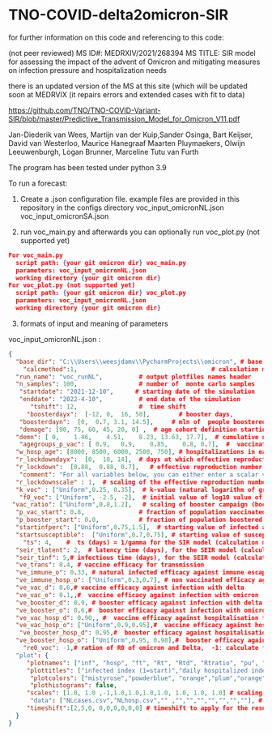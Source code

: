 # TNO-COVID-delta2omicron-SIR


for further information on this code and referencing to this code:

(not peer reviewed)
MS ID#: MEDRXIV/2021/268394
MS TITLE: SIR model for assessing the impact of the advent of Omicron and mitigating measures on infection pressure and hospitalization needs

there is an updated version of the MS at this site (which will be updated soon at MEDRVIX (it repairs errors and extended cases with fit to data)

https://github.com/TNO/TNO-COVID-Variant-SIR/blob/master/Predictive_Transmission_Model_for_Omicron_V11.pdf


Jan-Diederik van Wees,  Martijn van der Kuip,Sander Osinga, Bart Keijser, David van Westerloo, Maurice Hanegraaf
Maarten Pluymaekers, Olwijn Leeuwenburgh,  Logan Brunner,  Marceline Tutu van Furth




The program has been tested under python 3.9


To run a  forecast:

1. Create a .json configuration file.  example files are provided in this repository in the configs directory
    voc_input_omicronNL.json
    voc_input_omicronSA.json


2. run  voc_main.py and afterwards you can optionally run voc_plot.py (not supported yet)
```json
For voc_main.py
  script path: {your git omicron dir} voc_main.py
  parameters: voc_input_omicronNL.json
  working directory {your git omicron dir}
For voc_plot.py (not supported yet)
  script path: {your git omicron dir} voc_plot.py
  parameters: voc_input_omicronNL.json
  working directory {your git omicron dir}

```

3. formats of input and meaning of parameters

voc_input_omicronNL.json :
```json
{
  "base_dir": "C:\\Users\\weesjdamv\\PycharmProjects\\omicron", # base directory of the run (choose equal to git dir)
    "calcmethod":1,                                     # calculation method 1) SIR,using ts  2) SEIR using tlatent, tinf (not supported)
  "run_name": "voc_runNL",          # output plotfiles names header
  "n_samples": 100,                 # number of  monte carlo samples
   "startdate": "2021-12-10",      # starting date of the simulation
   "enddate": "2022-4-10",          # end date of the simulation
      "tshift": 12,                 #  time shift
     "boosterdayx":  [-12, 0,  16, 50],        # booster days,
   "boosterdayn":  [0,  0.7, 3.1, 14.5],     # mln of  people boostered at the booster days
   "demage": [90, 75, 60, 45, 20, 0] ,  # age cohort definition starting age (from oldest)
  "demn": [ 0,    1.46,    4.51,    8.23, 13.63, 17.7],  # cumulative number of people in age cohorts
   "agegroups_p_vac": [ 0.9,   0.9,    0.85,    0.8, 0.7],  #  vaccination percentage in the age cohorts (one less that demn)
  "w_hosp_age": [8000, 8500, 6000, 2500, 750], # hospitalizations in each age cohort (prior to vaccination)
  "r_lockdowndayx":  [0,  10, 14],  # days at which effective reproduction number (for delta) is specified afterwards exptrapolated from last value 
  "r_lockdown":  [0.88,  0.88, 0.7],   # effective reproduction number values (for delta),
   "comment": "For all variables below, you can either enter a scalar value, or a description of a distribution: [Uniform, min_value, max_value], [(Log)Normal, mean/median, std_dev], [Triangular, min, peak, max]",
  "r_lockdownscale" : 1,  # scaling of the effective reproduction number
  "k_voc" : ["Uniform",0.25, 0.35],  # k-value (natural logarithm of growth rate of variant  cases f(t) )
   "f0_voc": ["Uniform", -2.5, -2],  # initial value of log10 value of f(t), so -2 is 1%
 "vac_ratio": ["Uniform",0.8,1.2],   # scaling of booster campaign (boosterdayn)
  "p_vac_start": 0.8,               # fraction of population vaccinated
  "p_booster_start": 0.0,           # fraction of population boostered
  "startinfperc": ["Uniform",0.75,1.5],  # starting value of infected as % of population
  "startsusceptible":  ["Uniform",0.7,0.75], # starting value of susceptible fraction
    "ts": 4,    #  ts (days) = 1/gamma for the SIR model (calculation method 1)
  "seir_tlatent": 2,  # latency time (days), for the SEIR model (calculation method 2)
  "seir_tinf": 5,# infectious time (days), for the SEIR model (calculation method 2)
  "ve_trans": 0.4, # vaccine efficacy for transmission 
  "ve_immune_o": 0.33, # natural infected efficacy against immune escape from omicron 
  "ve_immune_hosp_o": ["Uniform",0.3,0.7], # non vaccinated efficacy against hospitalisation from omicron 
  "ve_vac_d": 0.6,# vaccine efficacy against infection with delta 
  "ve_vac_o": 0.1,,#  vaccine efficacy against infection with omicron 
  "ve_booster_d": 0.9, # booster efficacy against infection with delta 
  "ve_booster_o": 0.6,#  booster efficacy against infection with omicron
  "ve_vac_hosp_d": 0.90,, #  vaccine efficacy against hospitalisation for delta
  "ve_vac_hosp_o": ["Uniform",0.9,0.95],#  vaccine efficacy against hospitalisation for omicron
   "ve_booster_hosp_d": 0.95,#  booster efficacy against hospitalisation for delta
  "ve_booster_hosp_o": ["Uniform",0.95, 0.98],#  booster efficacy against hospitalisation for omicron
    "re0_voc": -1,# ration of R0 of omicron and Delta,  -1: calculate from k-value and other parameters (eq. 6) otherwise take from value 
  "plot": {
     "plotnames": ["inf", "hosp", "ft", "Rt", "Rtd", "Rtratio", "pu", "pv", "pb"], # plot files created
     "plottitles": ["infected index (1=start)","daily hospitalized index (1=start)", "VOC prevalence", "Reproduction number", "Rtd", "Rtratio", "pu", "pv", "pb"],
      "plotcolors": ["mistyrose","powderblue", "orange","plum","orange","orange","orange","orange","orange"],
      "plothistograms": false,
     "scales": [1.0, 1.0 ,-1,1.0,1.0,1.0,1.0, 1.0, 1.0, 1.0] # scaling to particular value  -1 means no scaling
      "data": ["NLcases.csv","NLhosp.csv","" ,"","","","","","",""], # data to plot on graphs, needs two columns tab as seperator, header: day cases, day formatted %d-%m-%y
     "timeshift":[2,5,0, 0,0,0,0,0,0] # timeshift to apply for the result to be plotted (relative to tshift. Data is presumed on the correct date and is not shifted)
  }
}
  
```

